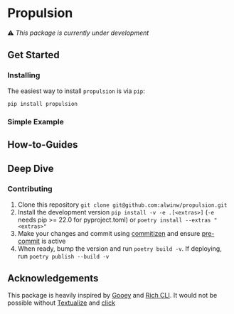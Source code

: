 # Propulsion

:warning: _This package is currently under development_

## Get Started

### Installing

The easiest way to install `propulsion` is via `pip`:

```console
pip install propulsion
```

<!-- TODO: Add optional install for click and other CLIs -->

### Simple Example

## How-to-Guides

## Deep Dive

### Contributing

1. Clone this repository `git clone git@github.com:alwinw/propulsion.git`
2. Install the development version `pip install -v -e .[<extras>]` (`-e` needs pip >= 22.0 for pyproject.toml) or `poetry install --extras "<extras>"`
3. Make your changes and commit using [commitizen](https://commitizen-tools.github.io/commitizen/#installation) and ensure [pre-commit](https://pre-commit.com/#install) is active
4. When ready, bump the version and run `poetry build -v`. If deploying, run `poetry publish --build -v`

## Acknowledgements

This package is heavily inspired by [Gooey](https://github.com/chriskiehl/Gooey) and [Rich CLI](https://github.com/Textualize/rich-cli). It would not be possible without [Textualize](https://github.com/Textualize) and [click](https://github.com/pallets/click)
